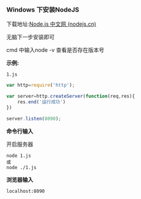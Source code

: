 ### Windows 下安装NodeJS 	

下载地址:[Node.js 中文网 (nodejs.cn)](http://nodejs.cn/)

无脑下一步安装即可

cmd 中输入node -v 查看是否存在版本号

**示例:**

`1.js`

```js
var http=require('http');

var server=http.createServer(function(req,res){
	res.end('运行成功')
})

server.listen(8090);
```

**命令行输入**

开启服务器

```
node 1.js
或
node ./1.js
```

**浏览器输入**

```
localhost:8090
```

